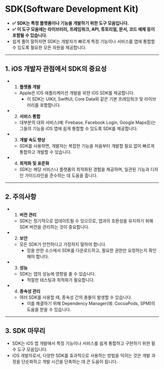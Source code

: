 # SDK(Software Development Kit)

- **✅ SDK는 특정 플랫폼이나 기능을 개발하기 위한 도구 모음입니다.**
- **✅ 이 도구 모음에는 라이브러리, 프레임워크, API, 튜토리얼, 문서, 코드 예제 등이 포함될 수 있습니다.**
- 쉽게 풀어 말하자면 SDK는 개발자가 빠르게 특정 기능이나 서비스를 앱에 통합할 수 있도록 필요한 모든 자원을 제공합니다.

---

## 1. iOS 개발자 관점에서 SDK의 중요성

- 1. **플랫폼 개발**
    - Apple은 iOS 애플리케이션 개발을 위한 iOS SDK를 제공합니다.
        - 이 SDK는 UIKit, SwiftUI, Core Data와 같은 기본 프레임워크 및 라이브러리를 포함합니다.

- 2. **서비스 통합**
    - 대부분의 대외 서비스(예: Firebase, Facebook Login, Google Maps등)는 그들의 기능을 iOS 앱에 쉽게 통합할 수 있도록 SDK를 제공합니다.

- 3. **개발 속도 향상**
    - SDK를 사용하면, 개발자는 복잡한 기능을 처음부터 개발할 필요 없이 빠르게 통합하고 개발할 수 있습니다.

- 4. **최적화 및 표준화**
    - SDK는 해당 서비스나 플랫폼의 최적화된 경험을 제공하며, 일관된 기능과 디자인 가이드라인을 준수하는 데 도움을 줍니다.

---

## 2. 주의사항

- 1. **버전 관리**
    - SDK는 정기적으로 업데이트될 수 있으므로, 앱과의 호환성을 유지하기 위해 SDK 버전을 관리하는 것이 중요합니다.

- 2. **보안**
    - 모든 SDK가 안전하다고 가정하지 말하야 합니다.
        - 믿을 만한 소스에서 SDK를 다운로드하고, 필요한 권한만 요청하는지 확인해야 합니다.

- 3. **성능**
    - SDK는 앱의 성능에 영향을 줄 수 있습니다.
        - 적절한 테스팅과 최적화가 필요합니다.

- 4. **종속성 관리**
    - 여러 SDK를 사용할 때, 종속성 간의 충돌이 발생할 수 있습니다.
        - 이를 해결하기 위해 Dependency Manager(예: CocoaPods, SPM)의 도움을 받을 수 있습니다.

---

## 3. SDK 마무리

- SDK는 iOS 앱 개발에서 특정 기능이나 서비스를 쉽게 통합하고 구현하기 위한 필수 도구 모음입니다.
- iOS 개발자로서, 다양한 SDK를 효과적으로 사용하는 방법을 익히는 것은 개발 과정을 단순화하고 개발 시간을 단축하는 데 큰 도움이 됩니다.
